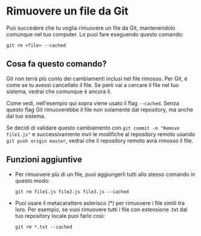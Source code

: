 # Rimuovere un file da Git

Può succedere che tu voglia rimuovere un file da Git, mantenendolo comunque nel tuo computer. Lo puoi fare eseguendo questo comando:

`git rm <file> --cached`

## Cosa fa questo comando?

Git non terrà più conto dei cambiamenti inclusi nel file rimosso. Per Git, è come se tu avessi cancellato il file. Se però vai a cercare il file nel tuo sistema, vedrai che comunque è ancora lì.

Come vedi, nell'esempio qui sopra viene usato il flag `--cached`. Senza questo flag Git rimuoverebbe il file non solamente dal repository, ma anche dal tuo sistema.

Se decidi di validare questo cambiamento con `git commit -m "Remove file1.js"` e successivamente invii le modifiche al repository remoto usando `git push origin master`, vedrai che il repository remoto avrà rimosso il file.

## Funzioni aggiuntive

- Per rimuovere più di un file, puoi aggiungerli tutti allo stesso comando in questo modo:

  `git rm file1.js file2.js file3.js --cached`

- Puoi usare il metacarattere asterisco (\*) per rimuovere i file simili tra loro. Per esempio, se vuoi rimuovere tutti i file con estensione .txt dal tuo repository locale puoi farlo così:

  `git rm *.txt --cached`
